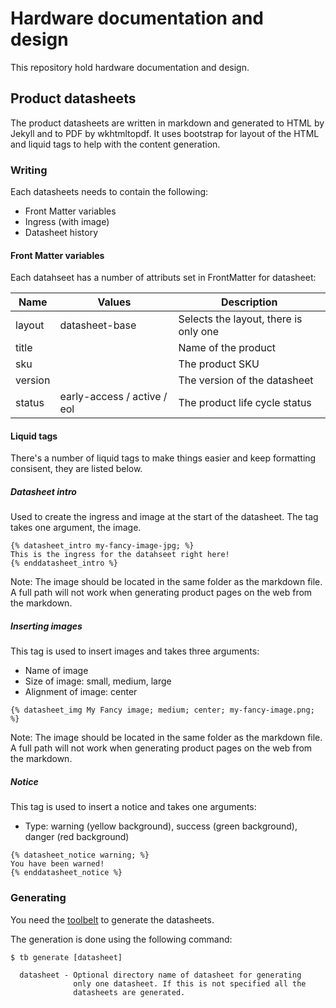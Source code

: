 # Hardware documentation and design

This repository hold hardware documentation and design.

## Product datasheets

The product datasheets are written in markdown and generated
to HTML by Jekyll and to PDF by wkhtmltopdf. It uses bootstrap
for layout of the HTML and liquid tags to help with the content
generation.

### Writing

Each datasheets needs to contain the following:

* Front Matter variables
* Ingress (with image)
* Datasheet history

#### Front Matter variables

Each datahseet has a number of attributs set in FrontMatter for datasheet:

| Name | Values | Description |
| ---- | ------ | ----------- |
| layout | datasheet-base | Selects the layout, there is only one |
| title | | Name of the product |
| sku | | The product SKU |
| version | | The version of the datasheet
| status | early-access / active / eol | The product life cycle status |

#### Liquid tags

There's a number of liquid tags to make things easier and keep formatting
consisent, they are listed below.

##### Datasheet intro

Used to create the ingress and image at the start of the datasheet. The
tag takes one argument, the image.

```liquid
{% datasheet_intro my-fancy-image-jpg; %}
This is the ingress for the datahseet right here!
{% enddatasheet_intro %}
```

Note: The image should be located in the same folder as the markdown file. A full path
will not work when generating product pages on the web from the markdown.

##### Inserting images

This tag is used to insert images and takes three arguments:

* Name of image
* Size of image: small, medium, large
* Alignment of image: center

```liquid
{% datasheet_img My Fancy image; medium; center; my-fancy-image.png; %}
```

Note: The image should be located in the same folder as the markdown file. A full path
will not work when generating product pages on the web from the markdown.

##### Notice

This tag is used to insert a notice and takes one arguments:

* Type: warning (yellow background), success (green background),
danger (red background)

```liquid
{% datasheet_notice warning; %}
You have been warned!
{% enddatasheet_notice %}
```

### Generating

You need the [toolbelt](https://github.com/bitcraze/toolbelt) to generate the
datasheets.

The generation is done using the following command:

```text
$ tb generate [datasheet]

  datasheet - Optional directory name of datasheet for generating
              only one datasheet. If this is not specified all the
              datasheets are generated.
```
